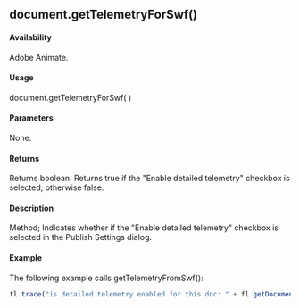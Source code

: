 ## document.getTelemetryForSwf()

#### Availability

Adobe Animate.

#### Usage

document.getTelemetryForSwf( )

#### Parameters

None.

#### Returns

Returns boolean. Returns true if the "Enable detailed telemetry" checkbox is selected; otherwise false.

#### Description

Method; Indicates whether if the "Enable detailed telemetry" checkbox is selected in the Publish Settings dialog.

#### Example


The following example calls getTelemetryFromSwf():
```javascript
fl.trace("is detailed telemetry enabled for this doc: " + fl.getDocumentDOM().getTelemetryForSwf());

```